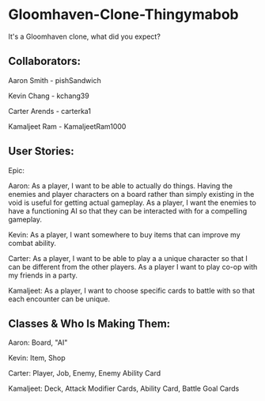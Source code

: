 # Gloomhaven-Clone-Thingymabob
It's a Gloomhaven clone, what did you expect?

Collaborators:
---
Aaron Smith - pishSandwich

Kevin Chang - kchang39

Carter Arends - carterka1

Kamaljeet Ram - KamaljeetRam1000

User Stories:
---
Epic:

Aaron: As a player, I want to be able to actually do things. Having the enemies and player characters on a board rather than simply existing in the void is useful for getting actual gameplay. As a player, I want the enemies to have a functioning AI so that they can be interacted with for a compelling gameplay.

Kevin: As a player, I want somewhere to buy items that can improve my combat ability.

Carter: As a player, I want to be able to play a a unique character so that I can be different from the other players. As a player I want to play co-op with my friends in a party.

Kamaljeet: As a player, I want to choose specific cards to battle with so that each encounter can be unique. 

Classes & Who Is Making Them:
---
Aaron: Board, "AI"

Kevin: Item, Shop

Carter: Player, Job, Enemy, Enemy Ability Card

Kamaljeet: Deck, Attack Modifier Cards, Ability Card, Battle Goal Cards
